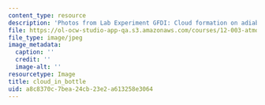 ```yaml
---
content_type: resource
description: 'Photos from Lab Experiment GFDI: Cloud formation on adiabatic expansion.'
file: https://ol-ocw-studio-app-qa.s3.amazonaws.com/courses/12-003-atmosphere-ocean-and-climate-dynamics-fall-2008/a8c8370c7bea24cb23e2a613258e3064_cloud_in_bottle.jpg
file_type: image/jpeg
image_metadata:
  caption: ''
  credit: ''
  image-alt: ''
resourcetype: Image
title: cloud_in_bottle
uid: a8c8370c-7bea-24cb-23e2-a613258e3064
---
```

